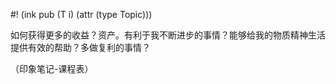 #! (ink pub (T i) (attr (type Topic)))

如何获得更多的收益？资产。有利于我不断进步的事情？能够给我的物质精神生活提供有效的帮助？多做复利的事情？

（印象笔记-课程表）